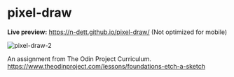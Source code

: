 # pixel-draw

**Live preview:** https://n-dett.github.io/pixel-draw/ (Not optimized for mobile)

![pixel-draw-2](https://github.com/n-dett/pixel-draw/assets/124851780/7a87d84f-4cb5-47c1-a5db-fdb3891c7387)


An assignment from The Odin Project Curriculum.
https://www.theodinproject.com/lessons/foundations-etch-a-sketch

